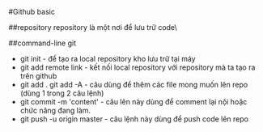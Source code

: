 #Github basic

##repository
repository là một nơi để lưu trữ code\

##command-line git
- git init - để tạo ra local repository  kho lưu trữ tại máy
- git add remote link - kết nối local repository với repository mà ta tạo ra trên github
- git add .  git add -A - câu dùng để thêm các file mong muốn lên repo (dùng 1 trong 2 câu lệnh)
- git commit -m 'content' - câu lên này dùng để comment lại nội hoặc chức năng đang làm.
- git push -u origin master - câu lệnh này dùng để push code lên repo
